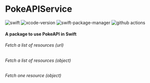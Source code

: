 # PokeAPIService

![swift](https://img.shields.io/badge/Swift-6.0-orange?logo=Swift&logoColor=white)
![xcode-version](https://img.shields.io/badge/Xcode-16-blue?logo=xcode&logoColor=white)
![swift-package-manager](https://img.shields.io/badge/Package%20Manager-5.10-orange?logo=Swift&logoColor=white)
![github actions](https://github.com/ThomasG51/PokeAPIService/actions/workflows/swift.yml/badge.svg)

#### A package to use PokeAPI in Swift

###### Fetch a list of resources (url)
###### Fetch a list of resources (object)
###### Fetch one resource (object)
